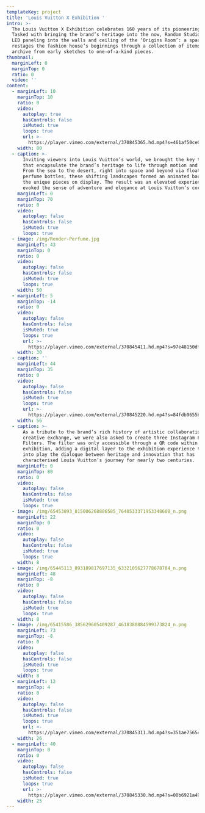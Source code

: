 ```yaml
---
templateKey: project
title: 'Louis Vuitton X Exhibition '
intro: >-
  The Louis Vuitton X Exhibition celebrates 160 years of its pioneering history.
  Tasked with bringing the brand’s heritage into the now, Random Studio designed
  LED paneling into the walls and ceiling of the ‘Origins Room’: a space that
  restages the fashion house’s beginnings through a collection of items from the
  archive from early sketches to one-of-a-kind pieces.
thumbnail:
  marginLeft: 0
  marginTop: 0
  ratio: 0
  video: ''
content:
  - marginLeft: 10
    marginTop: 10
    ratio: 0
    video:
      autoplay: true
      hasControls: false
      isMuted: true
      loops: true
      url: >-
        https://player.vimeo.com/external/370845365.hd.mp4?s=461af50ce0ea8b60b77bc8bb90c45319f9a80e14&profile_id=175
    width: 80
  - caption: >-
      Inviting viewers into Louis Vuitton’s world, we brought the key themes
      that encapsulate the brand’s heritage to life through motion and sound.
      From the sea to the desert, right into space and beyond via floating
      perfume bottles, these shifting landscapes formed an animated backdrop to
      the unique pieces on display. The result was an elevated experience that
      evoked the sense of adventure and elegance at Louis Vuitton’s core.
    marginLeft: 0
    marginTop: 70
    ratio: 0
    video:
      autoplay: false
      hasControls: false
      isMuted: true
      loops: true
  - image: /img/Render-Perfume.jpg
    marginLeft: 43
    marginTop: 0
    ratio: 0
    video:
      autoplay: false
      hasControls: false
      isMuted: true
      loops: true
    width: 50
  - marginLeft: 5
    marginTop: -14
    ratio: 0
    video:
      autoplay: false
      hasControls: false
      isMuted: true
      loops: true
      url: >-
        https://player.vimeo.com/external/370845411.hd.mp4?s=97e48150dfaefef981dff937eaa2d200d565b9cf&profile_id=175
    width: 30
  - caption: ''
    marginLeft: 44
    marginTop: 35
    ratio: 0
    video:
      autoplay: false
      hasControls: false
      isMuted: true
      loops: true
      url: >-
        https://player.vimeo.com/external/370845220.hd.mp4?s=84fdb9655b42c067a54408c6aef2c17b032ecdf6&profile_id=175
    width: 56
  - caption: >-
      As a tribute to the brand’s rich history of artistic collaborations and
      creative exchange, we were also asked to create three Instagram Face
      Filters. The filter was only accessible through a QR code within the
      exhibition, adding a digital layer to the exhibition experience that put
      into play the dialogue between heritage and innovation that has
      characterised Louis Vuitton’s journey for nearly two centuries.
    marginLeft: 0
    marginTop: 80
    ratio: 0
    video:
      autoplay: false
      hasControls: false
      isMuted: true
      loops: true
  - image: /img/65453893_815006268886585_7648533371953348608_n.png
    marginLeft: 22
    marginTop: 0
    ratio: 0
    video:
      autoplay: false
      hasControls: false
      isMuted: true
      loops: true
    width: 8
  - image: /img/65445113_893189817697135_6332105627778678784_n.png
    marginLeft: 48
    marginTop: -8
    ratio: 0
    video:
      autoplay: false
      hasControls: false
      isMuted: true
      loops: true
    width: 8
  - image: /img/65415586_385629605409287_4618380884599373824_n.png
    marginLeft: 73
    marginTop: -8
    ratio: 0
    video:
      autoplay: false
      hasControls: false
      isMuted: true
      loops: true
    width: 8
  - marginLeft: 12
    marginTop: 4
    ratio: 0
    video:
      autoplay: false
      hasControls: false
      isMuted: true
      loops: true
      url: >-
        https://player.vimeo.com/external/370845311.hd.mp4?s=351ae75654db4d1fe846e209e197e907ebe63726&profile_id=174
    width: 26
  - marginLeft: 40
    marginTop: 0
    ratio: 0
    video:
      autoplay: false
      hasControls: false
      isMuted: true
      loops: true
      url: >-
        https://player.vimeo.com/external/370845330.hd.mp4?s=00b6921a496740a65e32387f877b25f8851c0a41&profile_id=174
    width: 25
---
```


